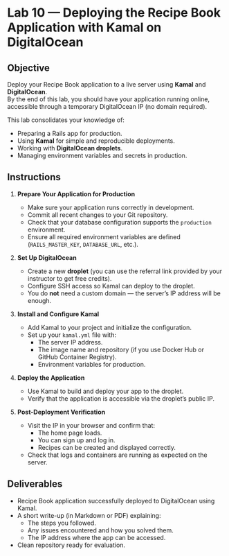 # Lab 10 — Deploying the Recipe Book Application with Kamal on DigitalOcean

## Objective
Deploy your Recipe Book application to a live server using **Kamal** and **DigitalOcean**.  
By the end of this lab, you should have your application running online, accessible through a temporary DigitalOcean IP (no domain required).

This lab consolidates your knowledge of:
- Preparing a Rails app for production.
- Using **Kamal** for simple and reproducible deployments.
- Working with **DigitalOcean droplets**.
- Managing environment variables and secrets in production.

## Instructions
1. **Prepare Your Application for Production**
   - Make sure your application runs correctly in development.
   - Commit all recent changes to your Git repository.
   - Check that your database configuration supports the `production` environment.
   - Ensure all required environment variables are defined (`RAILS_MASTER_KEY`, `DATABASE_URL`, etc.).

2. **Set Up DigitalOcean**
   - Create a new **droplet** (you can use the referral link provided by your instructor to get free credits).
   - Configure SSH access so Kamal can deploy to the droplet.
   - You do **not** need a custom domain — the server’s IP address will be enough.

3. **Install and Configure Kamal**
   - Add Kamal to your project and initialize the configuration.
   - Set up your `kamal.yml` file with:
     - The server IP address.
     - The image name and repository (if you use Docker Hub or GitHub Container Registry).
     - Environment variables for production.

4. **Deploy the Application**
   - Use Kamal to build and deploy your app to the droplet.
   - Verify that the application is accessible via the droplet’s public IP.

5. **Post-Deployment Verification**
   - Visit the IP in your browser and confirm that:
     - The home page loads.
     - You can sign up and log in.
     - Recipes can be created and displayed correctly.
   - Check that logs and containers are running as expected on the server.

## Deliverables
- Recipe Book application successfully deployed to DigitalOcean using Kamal.
- A short write-up (in Markdown or PDF) explaining:
  - The steps you followed.
  - Any issues encountered and how you solved them.
  - The IP address where the app can be accessed.
- Clean repository ready for evaluation.

